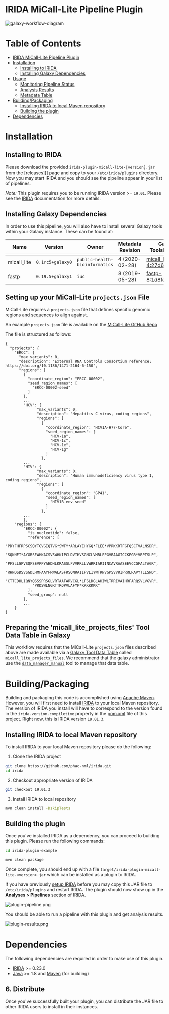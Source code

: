 # IRIDA MiCall-Lite Pipeline Plugin

![galaxy-workflow-diagram][]

# Table of Contents

   * [IRIDA MiCall-Lite Pipeline Plugin](#irida-micall-lite-pipeline-plugin)
   * [Installation](#installation)
      * [Installing to IRIDA](#installing-to-irida)
      * [Installing Galaxy Dependencies](#installing-galaxy-dependencies)
   * [Usage](#usage)
      * [Monitoring Pipeline Status](#monitoring-pipeline-status)
      * [Analysis Results](#analysis-results)
      * [Metadata Table](#metadata-table)
   * [Building/Packaging](#buildingpackaging)
      * [Installing IRIDA to local Maven repository](#installing-irida-to-local-maven-repository)
      * [Building the plugin](#building-the-plugin)
   * [Dependencies](#dependencies)

# Installation

## Installing to IRIDA

Please download the provided `irida-plugin-micall-lite-[version].jar` from the [releases][] page and copy to your `/etc/irida/plugins` directory.  Now you may start IRIDA and you should see the pipeline appear in your list of pipelines.

*Note:* This plugin requires you to be running IRIDA version >= `19.01`. Please see the [IRIDA][] documentation for more details.

## Installing Galaxy Dependencies

In order to use this pipeline, you will also have to install several Galaxy tools within your Galaxy instance. These can be found at:

| Name                 | Version           | Owner                          | Metadata Revision | Galaxy Toolshed Link                                                                                                    |
|----------------------|-------------------|--------------------------------|-------------------|-------------------------------------------------------------------------------------------------------------------------|
| micall_lite          |  `0.1rc5+galaxy0` | `public-health-bioinformatics` | 4 (2020-02-28)    | [micall_lite-4:27d61a7f82f1](https://toolshed.g2.bx.psu.edu/view/public-health-bioinformatics/micall_lite/27d61a7f82f1) |
| fastp                |  `0.19.5+galaxy1` |                          `iuc` | 8 (2019-05-28)    | [fastp-8:1d8fe9bc4cb0](https://toolshed.g2.bx.psu.edu/view/iuc/fastp/1d8fe9bc4cb0)                                      |


## Setting up your MiCall-Lite `projects.json` File

MiCall-Lite requires a `projects.json` file that defines specific genomic regions and sequences to align against.

An example `projects.json` file is available on the [MiCall-Lite GitHub Repo](https://github.com/PoonLab/MiCall-Lite/blob/master/micall/projects.json)

The file is structured as follows:
```
{
  "projects": {
    "ERCC": {
      "max_variants": 0,
      "description": "External RNA Controls Consortium reference; https://doi.org/10.1186/1471-2164-6-150",
      "regions": [
        {
          "coordinate_region": "ERCC-00002",
          "seed_region_names": [
            "ERCC-00002-seed"
          ]
        },
        ...
        "HCV": {
              "max_variants": 0,
              "description": "Hepatitis C virus, coding regions",
              "regions": [
                {
                  "coordinate_region": "HCV1A-H77-Core",
                  "seed_region_names": [
                    "HCV-1a",
                    "HCV-1c",
                    "HCV-1e",
                    "HCV-1g"
                  ]
                },
        ...
        "HIV": {
              "max_variants": 0,
              "description": "Human immunodeficiency virus type 1, coding regions",
              "regions": [
                {
                  "coordinate_region": "GP41",
                  "seed_region_names": [
                    "HIV1B-env-seed"
                  ]
                },
        ...
        },
    "regions": {
        "ERCC-00002": {
          "is_nucleotide": false,
          "reference": [
            "PDYFHFRPSCSQYTGVGIQTVG*SWFY*ARLAYEHYGQ*FLEE*VPRKKRTFGFQSCTVALNSDR",
            "SQKNEI*AYGRSEWHKACSVSWHKIPCLDVIHVSGNCLVMRLFPGVRAAGICCKEGR*VRPTSLP",
            "PFSLLGPVSQFSEVPPYAEDHLKRASSLFVVRRLLVWRRIARIINCAVRAASEEVCCGFALTAGR",
            "RHNDSDSVSGDLHMFAAYFRWALASFRSQNRAIIPVLIYWTRNVGPSVVRIPRRLRAVYTLLSND",
            "CTTCDHLIQNYQSSSPRSGLVRTAAFARVCGL*LFSLDGLAHIWLTRRIVAIHRFARQSVLVGVR",
            "PRDSWLNGRTTRQPVLAFYP*KKKKKKK"
          ],
          "seed_group": null
        },
        ...
    }
}
```

## Preparing the 'micall_lite_projects_files' Tool Data Table in Galaxy

This workflow requires that the MiCall-Lite `projects.json` files described above are made available via a 
[Galaxy Tool Data Table](https://galaxyproject.org/admin/tools/data-tables/) called `micall_lite_projects_files`.
We recommend that the galaxy administrator use the [`data_manager_manual`](https://github.com/galaxyproject/tools-iuc/tree/master/data_managers/data_manager_manual) 
tool to manage that data table.

# Building/Packaging

Building and packaging this code is accomplished using [Apache Maven][maven]. However, you will first need to install [IRIDA][] to your local Maven repository. The version of IRIDA you install will have to correspond to the version found in the `irida.version.compiletime` property in the [pom.xml][] file of this project. Right now, this is IRIDA version `19.01.3`.

## Installing IRIDA to local Maven repository

To install IRIDA to your local Maven repository please do the following:

1. Clone the IRIDA project

```bash
git clone https://github.com/phac-nml/irida.git
cd irida
```

2. Checkout appropriate version of IRIDA

```bash
git checkout 19.01.3
```

3. Install IRIDA to local repository

```bash
mvn clean install -DskipTests
```

## Building the plugin

Once you've installed IRIDA as a dependency, you can proceed to building this plugin. Please run the following commands:

```bash
cd irida-plugin-example

mvn clean package
```

Once complete, you should end up with a file `target/irida-plugin-micall-lite-<version>.jar` which can be installed as a plugin to IRIDA.

If you have previously [setup IRIDA][irida-setup] before you may copy this JAR file to `/etc/irida/plugins` and restart IRIDA.  The plugin should now show up in the **Analyses > Pipelines** section of IRIDA.

![plugin-pipeline.png][]  

You should be able to run a pipeline with this plugin and get analysis results.

![plugin-results.png][]

# Dependencies

The following dependencies are required in order to make use of this plugin.

* [IRIDA][] >= 0.23.0
* [Java][] >= 1.8 and [Maven][maven] (for building)

## 6. Distribute

Once you've successfully built your plugin, you can distribute the JAR file to other IRIDA users to install in their instances.

[maven]: https://maven.apache.org/
[IRIDA]: http://irida.ca/
[Galaxy]: https://galaxyproject.org/
[Java]: https://www.java.com/
[irida-pipeline]: https://irida.corefacility.ca/documentation/developer/tools/pipelines/
[irida-pipeline-galaxy]: https://irida.corefacility.ca/documentation/developer/tools/pipelines/#galaxy-workflow-development
[irida-wf-ga2xml]: https://github.com/phac-nml/irida-wf-ga2xml
[pom.xml]: pom.xml
[workflows-dir]: src/main/resources/workflows
[workflow-structure]: src/main/resources/workflows/0.1.0/irida_workflow_structure.ga
[micalllite-plugin-java]: src/main/java/ca/corefacility/bioinformatics/irida/plugins/MicallLitePlugin.java
[irida-plugin-java]: https://github.com/phac-nml/irida/tree/development/src/main/java/ca/corefacility/bioinformatics/irida/plugins/IridaPlugin.java
[irida-updater]: src/main/java/ca/corefacility/bioinformatics/irida/plugins/ExamplePluginUpdater.java
[irida-setup]: https://irida.corefacility.ca/documentation/administrator/index.html
[properties]: https://en.wikipedia.org/wiki/.properties
[messages]: src/main/resources/workflows/0.1.0/messages_en.properties
[maven-min-pom]: https://maven.apache.org/guides/introduction/introduction-to-the-pom.html#Minimal_POM
[pf4j-start]: https://pf4j.org/doc/getting-started.html
[plugin-results.png]: doc/images/plugin-results.png
[plugin-pipeline.png]: doc/images/plugin-pipeline.png
[plugin-metadata.png]: doc/images/example-plugin-metadata.png
[pipeline-parameters.png]: doc/images/pipeline-parameters.png
[plugin-save-results.png]: doc/images/example-plugin-save-results.png
[galaxy-workflow-diagram]: doc/images/galaxy-workflow-diagram.png
